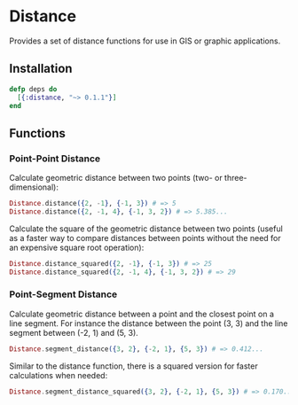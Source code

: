 # Distance

Provides a set of distance functions for use in GIS or graphic applications.

## Installation

```elixir
defp deps do
  [{:distance, "~> 0.1.1"}]
end
```

## Functions

### Point-Point Distance

Calculate geometric distance between two points (two- or three-dimensional):

```elixir
Distance.distance({2, -1}, {-1, 3}) # => 5
Distance.distance({2, -1, 4}, {-1, 3, 2}) # => 5.385...
```

Calculate the square of the geometric distance between two points (useful as
  a faster way to compare distances between points without the need for an
  expensive square root operation):

```elixir
Distance.distance_squared({2, -1}, {-1, 3}) # => 25
Distance.distance_squared({2, -1, 4}, {-1, 3, 2}) # => 29
```

### Point-Segment Distance

Calculate geometric distance between a point and the closest point on a line
segment.  For instance the distance between the point (3, 3) and the line
segment between (-2, 1) and (5, 3).

```elixir
Distance.segment_distance({3, 2}, {-2, 1}, {5, 3}) # => 0.412...
```

Similar to the distance function, there is a squared version for faster
calculations when needed:

```elixir
Distance.segment_distance_squared({3, 2}, {-2, 1}, {5, 3}) # => 0.170...
```
